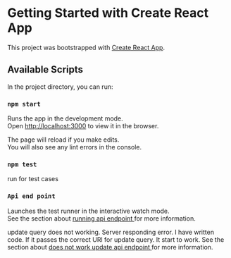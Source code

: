 # Getting Started with Create React App

This project was bootstrapped with [Create React App](https://github.com/facebook/create-react-app).

## Available Scripts

In the project directory, you can run:

### `npm start`

Runs the app in the development mode.\
Open [http://localhost:3000](http://localhost:3000) to view it in the browser.

The page will reload if you make edits.\
You will also see any lint errors in the console.

### `npm test`
 run for test cases

### `Api end point`

Launches the test runner in the interactive watch mode.\
See the section about [running api endpoint ](https://reqres.in/api/users?page=1) for more information.

update query does not working. Server responding error. I have written code. If it passes the correct URl for update query. It start to work. 
See the section about [does not work update api endpoint ](https://reqres.in/api/users/${newRecord.id}) for more information.
